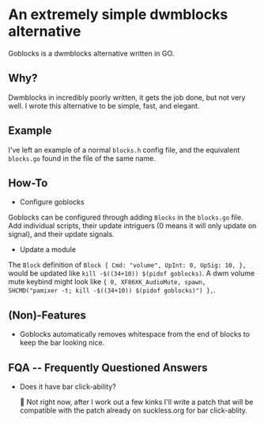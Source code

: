 # An extremely simple dwmblocks alternative
Goblocks is a dwmblocks alternative written in GO.

## Why?
Dwmblocks in incredibly poorly written, it gets the job done, but not very well. I wrote this alternative to be simple, fast, and elegant.

## Example
I've left an example of a normal `blocks.h` config file, and the equivalent `blocks.go` found in the file of the same name.

## How-To
- Configure goblocks

Goblocks can be configured through adding `Blocks` in the `blocks.go` file. Add individual scripts, their update intriguers (0 means it will only update on signal), and their update signals.

- Update a module

The `Block` definition of `Block { Cmd: "volume", UpInt: 0, UpSig: 10, },` would be updated like `kill -$((34+10)) $(pidof goblocks)`. A dwm volume mute keybind might look like `{ 0, XF86XK_AudioMute, spawn, SHCMD("pamixer -t; kill -$((34+10)) $(pidof goblocks)") },`.

## (Non)-Features

+ Goblocks automatically removes whitespace from the end of blocks to keep the bar looking nice.

## FQA -- Frequently Questioned Answers

+ Does it have bar click-ability?

	 Not right now, after I work out a few kinks I'll write a patch that will be compatible with the patch already on suckless.org for bar click-ablity.
